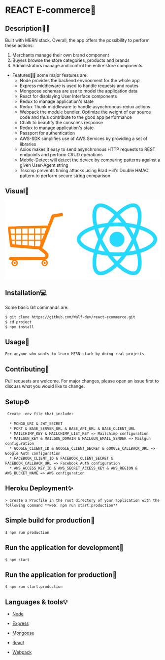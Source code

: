 # REACT E-commerce🛒

## Description👨‍🏫

Built with MERN stack. Overall, the app offers the possibility to perform these actions: 

1. Merchants manage their own brand component
2. Buyers browse the store categories, products and brands
3. Administrators manage and control the entire store components 


* Features👨‍🔬
  some major features are:
  * Node provides the backend environment for the whole app
  * Express middleware is used to handle requests and routes
  * Mongoose schemas are use to model the application data
  * React for displaying User Interface components
  * Redux to manage application's state
  * Redux Thunk middleware to handle asynchronous redux actions
  * Webpack the module bundler. Optimize the weight of our source code and thus contribute to the good app performance
  * Chalk to beautify the console's response
  * Redux to manage application's state
  * Passport for authentication
  * AWS-SDK simpliﬁes use of AWS Services by providing a set of libraries
  * Axios makes it easy to send asynchronous HTTP requests to REST endpoints and perform CRUD operations
  * Mobile-Detect will detect the device by comparing patterns against a given User-Agent string
  * Tsscmp prevents timing attacks using Brad Hill's Double HMAC pattern to perform secure string comparison




## Visual📸

![For E-Commerce](/client/public/images/social-preview.png)


## Installation💻

Some basic Git commands are:

```
$ git clone https://github.com/Walf-dev/react-ecommerce.git
$ cd project
$ npm install
```


## Usage🥋

```
For anyone who wants to learn MERN stack by doing real projects.
```


## Contributing🧤

Pull requests are welcome. For major changes, please open an issue first to discuss what you would like to change.



## Setup⚙

```
 Create .env file that include:

  * MONGO_URI & JWT_SECRET
  * PORT & BASE_SERVER_URL & BASE_API_URL & BASE_CLIENT_URL
  * MAILCHIMP_KEY & MAILCHIMP_LIST_KEY => Mailchimp configuration
  * MAILGUN_KEY & MAILGUN_DOMAIN & MAILGUN_EMAIL_SENDER => Mailgun configuration
  * GOOGLE_CLIENT_ID & GOOGLE_CLIENT_SECRET & GOOGLE_CALLBACK_URL => Google Auth configuration
  * FACEBOOK_CLIENT_ID & FACEBOOK_CLIENT_SECRET & FACEBOOK_CALLBACK_URL => Facebook Auth configuration
  * AWS_ACCESS_KEY_ID & AWS_SECRET_ACCESS_KEY & AWS_REGION & AWS_BUCKET_NAME => AWS configuration
```

## Heroku Deployment✨

```
> Create a Procfile in the root directory of your application with the following command **web: npm run start:production**
```


## Simple build for production🔨

```
$ npm run production
```

## Run the application for development🧪

```
$ npm start
```

## Run the application for production🛒

```
$ npm run start:production
```


## Languages & tools💡

- [Node](https://nodejs.org/en/)

- [Express](https://expressjs.com/)

- [Mongoose](https://mongoosejs.com/)

- [React](https://reactjs.org/)

- [Webpack](https://webpack.js.org/)


